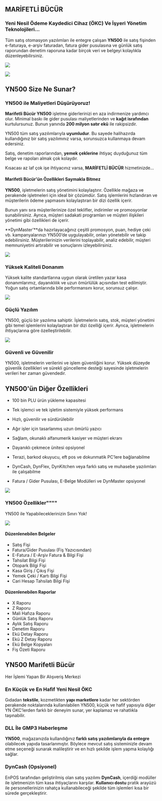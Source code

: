 ## MARİFETLİ BÜCÜR

### Yeni Nesil Ödeme Kaydedici Cihaz (ÖKC) Ve İşyeri Yönetim Teknolojileri...

Tüm satış otomasyon yazılımları ile entegre çalışan **YN500** ile satış fişinden e-faturaya, e-arşiv faturadan, fatura gider pusulasına ve günlük satış raporundan denetim raporuna kadar birçok veri ve belgeyi kolaylıkla düzenleyebilirsiniz.

![](https://dynsmart.com/wp-content/uploads/2024/11/yn500-preakende-sektoru-1024x1024.png)

![](https://dynsmart.com/wp-content/uploads/2024/11/yn500-yokc-1.png)

## YN500 Size Ne Sunar?

### YN500 ile Maliyetleri Düşürüyoruz!

**Marifetli Bücür YN500** işletme giderlerinizi en aza indirmenize yardımcı olur. Minimal baskı ile gider pusulası maliyetlerinden ve **kağıt israfından** kurtulursunuz. Bunun yanında **200 milyon satır ekü** ile rakipsizdir.

YN500 tüm satış yazılımlarıyla **uyumludur**. Bu sayede halihazırda kullandığınız bir satış yazılımınız varsa, sorunsuzca kullanmaya devam edersiniz.

Satış, denetim raporlarından, **yemek çeklerine** ihtiyaç duyduğunuz tüm belge ve rapoları almak çok kolaydır.

Kısacası az laf çok işe ihtiyacınız varsa, **MARİFETLİ BÜCÜR** hizmetinizde…

#### Marifetli Bücür'ün Özellikleri Saymakla Bitmez

**YN500**, işletmelerin satış yönetimini kolaylaştırır. Özellikle mağaza ve perakende işletmeleri için ideal bir çözümdür. Satış işlemlerini hızlandıran ve müşterilerin ödeme yapmasını kolaylaştıran bir dizi özellik içerir.

Bunun yanı sıra müşterilerinize özel teklifler, indirimler ve promosyonlar sunabilirsiniz. Ayrıca, müşteri sadakati programları ve müşteri ilişkileri yönetimi gibi özellikleri de içerir. 

**DynMaster’**da hazırlayacağınız çeşitli promosyon, puan, hediye çeki vb. kampanyalarınızı YN500’de uygulayabilir, onları yönetebilir ve takip edebilirsiniz. Müşterilerinizin verilerini toplayabilir, analiz edebilir, müşteri memnuniyetini artırabilir ve sonuçlarını izleyebilirsiniz.

![](https://dynsmart.com/wp-content/uploads/2024/11/perakende-sektoru-satis-sistemleri.jpg)

### Yüksek Kaliteli Donanım  

Yüksek kalite standartlarına uygun olarak üretilen yazar kasa donanımlarımız, dayanıklılık ve uzun ömürlülük açısından test edilmiştir. Yoğun satış ortamlarında bile performansını korur, sorunsuz çalışır.

![](https://dynsmart.com/wp-content/uploads/2024/11/dynflex-perakende-satis-yazilimi.jpg)

### Güçlü Yazılım

YN500, güçlü bir yazılıma sahiptir. İşletmelerin satış, stok, müşteri yönetimi gibi temel işlemlerini kolaylaştıran bir dizi özelliği içerir. Ayrıca, işletmelerin ihtiyaçlarına göre özelleştirilebilir.

![](https://dynsmart.com/wp-content/uploads/2024/11/dynflex-satis-yazilimi.jpg)

### Güvenli ve Güvenilir

YN500, işletmelerin verilerini ve işlem güvenliğini korur. Yüksek düzeyde güvenlik özellikleri ve sürekli güncelleme desteği sayesinde işletmelerin verileri her zaman güvendedir.

## YN500'ün Diğer Özellikleri

-   100 bin PLU ürün yükleme kapasitesi
    
-   Tek işlemci ve tek işletim sistemiyle yüksek performans
    
-   Hızlı, güvenilir ve sürdürülebilir
    
-   Ağır işler için tasarlanmış uzun ömürlü yazıcı
    
-   Sağlam, okunaklı alfanumerik kasiyer ve müşteri ekranı
    
-   Dayanıklı çekmece ünitesi opsiyonel
    
-   Terazi, barkod okuyucu, eft pos ve dokunmatik PC’lere bağlanabilme
    
-   DynCash, DynFlex, DynKitchen veya farklı satış ve muhasebe yazılımları ile çalışabilme
    
-   Fatura / Gider Pusulası, E-Belge Modülleri ve DynMaster opsiyonel
    

![](https://dynsmart.com/wp-content/uploads/2024/11/e-arsiv-e-fatura.png)

### YN500 Özellikler""""

YN500 ile Yapabileceklerinizin Sınırı Yok!

![](https://dynsmart.com/wp-content/uploads/2024/11/yn500-perakende-sektoru-1.jpg)

#### Düzenlenebilen Belgeler

-   Satış Fişi
-   Fatura/Gider Pusulası (Fiş Yazıcısından)
-   E-Fatura / E-Arşiv Fatura & Bilgi Fişi
-   Tahsilat Bilgi Fişi
-   Otopark Bilgi Fişi
-   Kasa Giriş / Çıkış Fişi
-   Yemek Çeki / Kartı Bilgi Fişi
-   Cari Hesap Tahsilatı Bilgi Fişi

#### Düzenlenebilen Raporlar

-   X Raporu
-   Z Raporu
-   Mali Hafıza Raporu
-   Günlük Satış Raporu
-   Aylık Satış Raporu
-   Denetim Raporu
-   Ekü Detay Raporu
-   Ekü Z Detay Raporu
-   Ekü Belge Kopyaları
-   Fiş Özeti Raporu

## YN500 Marifetli Bücür

Her İşlemi Yapan Bir Alışveriş Merkezi

### En Küçük ve En Hafif Yeni Nesil ÖKC

Gıdadan **tekstile**, kozmetikten **yapı marketlere** kadar her sektörden perakende noktalarında kullanılabilen YN500, küçük ve hafif yapısıyla diğer YN ÖKC’lerden farklı bir deneyim sunar, yer kaplamaz ve rahatlıkla taşınabilir.

### DLL İle GMP3 Haberleşme

**YN500**, mağazanızda kullandığınız **farklı satış yazılımlarıyla da entegre** olabilecek yapıda tasarlanmıştır. Böylece mevcut satış sisteminizle devam etme seçeneği sunarak malileştirir ve en hızlı şekilde işlem yapma kolaylığı sağlar.

### DynCash (Opsiyonel)

EnPOS tarafından geliştirilmiş olan satış yazılımı **DynCash**, içerdiği modüller ile işletmenizin tüm kasa ihtiyaçlarını karşılar. **Kullanıcı dostu** pratik arayüzü ile personellerinizin rahatça kullanabileceği şekilde tüm işlemleri kısa bir sürede gerçekleştirir.


